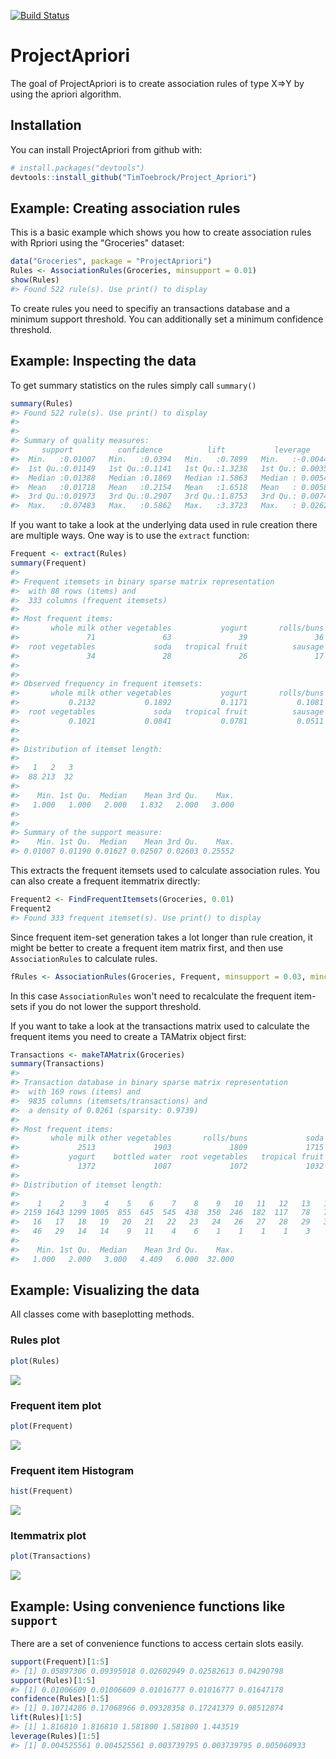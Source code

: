 
<!-- README.md is generated from README.Rmd. Please edit that file -->
[![Build Status](https://travis-ci.org/TimToebrock/Project_Apriori.svg?branch=master)](https://travis-ci.org/TimToebrock/Project_Apriori)

ProjectApriori
==============

The goal of ProjectApriori is to create association rules of type X=&gt;Y by using the apriori algorithm.

Installation
------------

You can install ProjectApriori from github with:

``` r
# install.packages("devtools")
devtools::install_github("TimToebrock/Project_Apriori")
```

Example: Creating association rules
-----------------------------------

This is a basic example which shows you how to create association rules with Rpriori using the "Groceries" dataset:

``` r
data("Groceries", package = "ProjectApriori")
Rules <- AssociationRules(Groceries, minsupport = 0.01)
show(Rules)
#> Found 522 rule(s). Use print() to display
```

To create rules you need to specifiy an transactions database and a minimum support threshold. You can additionally set a minimum confidence threshold.

Example: Inspecting the data
----------------------------

To get summary statistics on the rules simply call `summary()`

``` r
summary(Rules)
#> Found 522 rule(s). Use print() to display
#> 
#> 
#> Summary of quality measures:
#>     support          confidence          lift           leverage        
#>  Min.   :0.01007   Min.   :0.0394   Min.   :0.7899   Min.   :-0.004495  
#>  1st Qu.:0.01149   1st Qu.:0.1141   1st Qu.:1.3238   1st Qu.: 0.003568  
#>  Median :0.01388   Median :0.1869   Median :1.5863   Median : 0.005414  
#>  Mean   :0.01718   Mean   :0.2154   Mean   :1.6518   Mean   : 0.005863  
#>  3rd Qu.:0.01973   3rd Qu.:0.2907   3rd Qu.:1.8753   3rd Qu.: 0.007444  
#>  Max.   :0.07483   Max.   :0.5862   Max.   :3.3723   Max.   : 0.026291
```

If you want to take a look at the underlying data used in rule creation there are multiple ways. One way is to use the `extract` function:

``` r
Frequent <- extract(Rules)
summary(Frequent)
#> 
#> Frequent itemsets in binary sparse matrix representation 
#>  with 88 rows (items) and 
#>  333 columns (frequent itemsets)
#> 
#> Most frequent items: 
#>       whole milk other vegetables           yogurt       rolls/buns 
#>               71               63               39               36 
#>  root vegetables             soda   tropical fruit          sausage 
#>               34               28               26               17 
#> 
#> 
#> Observed frequency in frequent itemsets:
#>       whole milk other vegetables           yogurt       rolls/buns 
#>           0.2132           0.1892           0.1171           0.1081 
#>  root vegetables             soda   tropical fruit          sausage 
#>           0.1021           0.0841           0.0781           0.0511 
#> 
#> 
#> Distribution of itemset length:
#> 
#>   1   2   3 
#>  88 213  32 
#> 
#>    Min. 1st Qu.  Median    Mean 3rd Qu.    Max. 
#>   1.000   1.000   2.000   1.832   2.000   3.000 
#> 
#> 
#> Summary of the support measure:
#>    Min. 1st Qu.  Median    Mean 3rd Qu.    Max. 
#> 0.01007 0.01190 0.01627 0.02507 0.02603 0.25552
```

This extracts the frequent itemsets used to calculate association rules. You can also create a frequent itemmatrix directly:

``` r
Frequent2 <- FindFrequentItemsets(Groceries, 0.01)
Frequent2
#> Found 333 frequent itemset(s). Use print() to display
```

Since frequent item-set generation takes a lot longer than rule creation, it might be better to create a frequent item matrix first, and then use `AssociationRules` to calculate rules.

``` r
fRules <- AssociationRules(Groceries, Frequent, minsupport = 0.03, minconfidence = 0.4)
```

In this case `AssociationRules` won't need to recalculate the frequent item-sets if you do not lower the support threshold.

If you want to take a look at the transactions matrix used to calculate the frequent items you need to create a TAMatrix object first:

``` r
Transactions <- makeTAMatrix(Groceries)
summary(Transactions)
#> 
#> Transaction database in binary sparse matrix representation 
#>  with 169 rows (items) and 
#>  9835 columns (itemsets/transactions) and 
#>  a density of 0.0261 (sparsity: 0.9739)
#> 
#> Most frequent items: 
#>       whole milk other vegetables       rolls/buns             soda 
#>             2513             1903             1809             1715 
#>           yogurt    bottled water  root vegetables   tropical fruit 
#>             1372             1087             1072             1032 
#> 
#> Distribution of itemset length:
#> 
#>    1    2    3    4    5    6    7    8    9   10   11   12   13   14   15 
#> 2159 1643 1299 1005  855  645  545  438  350  246  182  117   78   77   55 
#>   16   17   18   19   20   21   22   23   24   26   27   28   29   32 
#>   46   29   14   14    9   11    4    6    1    1    1    1    3    1 
#> 
#>    Min. 1st Qu.  Median    Mean 3rd Qu.    Max. 
#>   1.000   2.000   3.000   4.409   6.000  32.000
```

Example: Visualizing the data
-----------------------------

All classes come with baseplotting methods.

### Rules plot

``` r
plot(Rules)
```

![](figures/unnamed-chunk-7-1.png)

### Frequent item plot

``` r
plot(Frequent)
```

![](figures/unnamed-chunk-8-1.png)

### Frequent item Histogram

``` r
hist(Frequent)
```

![](figures/unnamed-chunk-9-1.png)

### Itemmatrix plot

``` r
plot(Transactions)
```

![](figures/unnamed-chunk-10-1.png)

Example: Using convenience functions like `support`
---------------------------------------------------

There are a set of convenience functions to access certain slots easily.

``` r
support(Frequent)[1:5]
#> [1] 0.05897306 0.09395018 0.02602949 0.02582613 0.04290798
support(Rules)[1:5]
#> [1] 0.01006609 0.01006609 0.01016777 0.01016777 0.01647178
confidence(Rules)[1:5]
#> [1] 0.10714286 0.17068966 0.09328358 0.17241379 0.08512874
lift(Rules)[1:5]
#> [1] 1.816810 1.816810 1.581800 1.581800 1.443519
leverage(Rules)[1:5]
#> [1] 0.004525561 0.004525561 0.003739795 0.003739795 0.005060933
```
